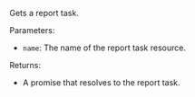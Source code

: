Gets a report task.

Parameters:
- `name`: The name of the report task resource.

Returns:
- A promise that resolves to the report task.